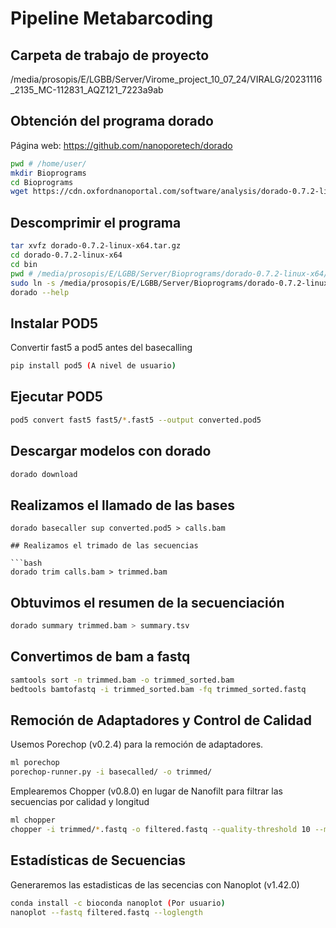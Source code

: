 # Pipeline Metabarcoding

## Carpeta de trabajo de proyecto

/media/prosopis/E/LGBB/Server/Virome_project_10_07_24/VIRALG/20231116_2135_MC-112831_AQZ121_7223a9ab

## Obtención del programa dorado

Página web: https://github.com/nanoporetech/dorado

```bash
pwd # /home/user/
mkdir Bioprograms
cd Bioprograms
wget https://cdn.oxfordnanoportal.com/software/analysis/dorado-0.7.2-linux-x64.tar.gz
```

## Descomprimir el programa

```bash
tar xvfz dorado-0.7.2-linux-x64.tar.gz
cd dorado-0.7.2-linux-x64
cd bin
pwd # /media/prosopis/E/LGBB/Server/Bioprograms/dorado-0.7.2-linux-x64/bin
sudo ln -s /media/prosopis/E/LGBB/Server/Bioprograms/dorado-0.7.2-linux-x64/bin/dorado /usr/local/bin/dorado (escribirlo)
dorado --help
```

## Instalar POD5

Convertir fast5 a pod5 antes del basecalling

```bash
pip install pod5 (A nivel de usuario)
```

## Ejecutar POD5

```bash
pod5 convert fast5 fast5/*.fast5 --output converted.pod5

```

## Descargar modelos con dorado

```bash
dorado download
```

## Realizamos el llamado de las bases

```
dorado basecaller sup converted.pod5 > calls.bam

## Realizamos el trimado de las secuencias

```bash
dorado trim calls.bam > trimmed.bam
```

## Obtuvimos el resumen de la secuenciación 

```bash
dorado summary trimmed.bam > summary.tsv 
```
## Convertimos de bam a fastq

```bash
samtools sort -n trimmed.bam -o trimmed_sorted.bam
bedtools bamtofastq -i trimmed_sorted.bam -fq trimmed_sorted.fastq
```

## Remoción de Adaptadores y Control de Calidad

Usemos Porechop (v0.2.4) para la remoción de adaptadores.

```bash
ml porechop
porechop-runner.py -i basecalled/ -o trimmed/
```

Emplearemos Chopper (v0.8.0) en lugar de Nanofilt para filtrar las secuencias por calidad y longitud

```bash
ml chopper
chopper -i trimmed/*.fastq -o filtered.fastq --quality-threshold 10 --min-length 1000
```

## Estadísticas de Secuencias

Generaremos las estadisticas de las secencias con Nanoplot (v1.42.0)

```bash
conda install -c bioconda nanoplot (Por usuario)
nanoplot --fastq filtered.fastq --loglength
```
